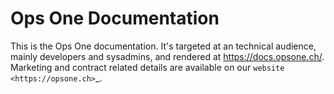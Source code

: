 # Ops One Documentation

This is the Ops One documentation.
It's targeted at an technical audience, mainly developers and sysadmins, and rendered at https://docs.opsone.ch/.
Marketing and contract related details are available on our `website <https://opsone.ch>`_.

